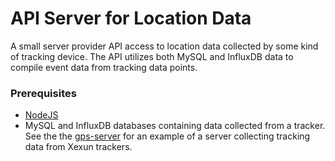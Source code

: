 # API Server for Location Data

A small server provider API access to location data collected by some kind of tracking device. The API utilizes both MySQL and InfluxDB data to compile event data from tracking data points.

### Prerequisites

* [NodeJS](https://nodejs.org/en/)
* MySQL and InfluxDB databases containing data collected from a tracker. See the the [gps-server](https://github.com/invite-frey/gps-server.git) for an example of a server collecting tracking data from Xexun trackers.

